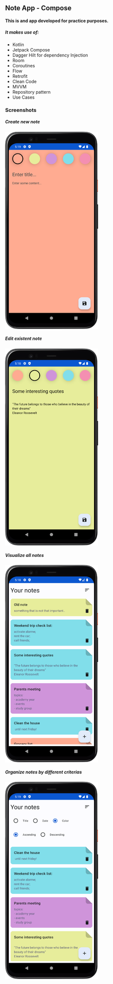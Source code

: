 ## Note App - Compose

#### This is and app developed for practice purposes.

##### It makes use of:

* Kotlin
* Jetpack Compose
* Dagger Hilt for dependency Injection
* Room
* Coroutines
* Flow
* Retrofit
* Clean Code
* MVVM
* Repository pattern
* Use Cases

### Screenshots

##### Create new note
<img src="assets%2Fnote_app_create.png" width="300"> 

##### Edit existent note
<img src="assets%2Fnote_app_edit.png" width="300">

##### Visualize all notes
<img src="assets%2Fnote_app_full.png" width="300">

##### Organize notes by different criterias
<img src="assets%2Fnote_app_sorting.png" width="300"> 
